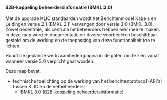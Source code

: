 ﻿#### B2B-koppeling beheerdersinformatie (BMKL 3.0)


Met de upgrade KLIC standaarden wordt het Berichtenmodel Kabels en Leidingen versie 2.1 (BMKL 2.1) vervangen door versie 3.0 (BMKL 3.0). Zowel decentrale, als centrale netbeheerders hebben hier mee te maken.  \
In deze map worden documentatie en diverse voorbeelden beschikbaar gesteld om de werking en de toepassing van deze functionaliteit toe te lichten.  


Houdt de geplande werkzaamheden pagina in de gaten om te zien vanaf wanneer versie 3.0 verplicht gaat worden.

Deze map bevat:
* technische toelichting op de werking van het berichtenprotocol (API's) tussen KLIC en de netbeheerders:
    * [BMKL 3.0 (B2B-koppeling beheerdersinformatie)](BMKL%203.0%20(B2B-koppeling%20beheerdersinformatie).md)

    
    
 
 
